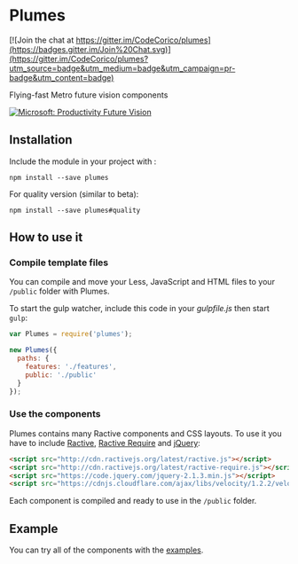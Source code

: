 # Plumes

[![Join the chat at https://gitter.im/CodeCorico/plumes](https://badges.gitter.im/Join%20Chat.svg)](https://gitter.im/CodeCorico/plumes?utm_source=badge&utm_medium=badge&utm_campaign=pr-badge&utm_content=badge)

Flying-fast Metro future vision components

[![Microsoft: Productivity Future Vision](http://img.youtube.com/vi/w-tFdreZB94/0.jpg)](http://www.youtube.com/watch?v=w-tFdreZB94)

## Installation

Include the module in your project with :
```
npm install --save plumes
```

For quality version (similar to beta):
```
npm install --save plumes#quality
```

## How to use it

### Compile template files

You can compile and move your Less, JavaScript and HTML files to your ```/public``` folder with Plumes.

To start the gulp watcher, include this code in your *gulpfile.js* then start ```gulp```:

```javascript
var Plumes = require('plumes');

new Plumes({
  paths: {
    features: './features',
    public: './public'
  }
});
```

### Use the components

Plumes contains many Ractive components and CSS layouts. To use it you have to include [Ractive](http://ractivejs.org), [Ractive Require](https://github.com/XavierBoubert/ractive-require) and [jQuery](http://jquery.com):

```html
<script src="http://cdn.ractivejs.org/latest/ractive.js"></script>
<script src="http://cdn.ractivejs.org/latest/ractive-require.js"></script>
<script src="https://code.jquery.com/jquery-2.1.3.min.js"></script>
<script src="https://cdnjs.cloudflare.com/ajax/libs/velocity/1.2.2/velocity.min.js"></script>
```

Each component is compiled and ready to use in the ```/public``` folder.

## Example

You can try all of the components with the [examples](examples/).
